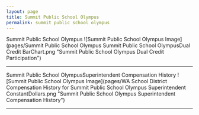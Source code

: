 ```yaml
---
layout: page
title: Summit Public School Olympus
permalink: summit public school olympus
---
```



Summit Public School Olympus
![Summit Public School Olympus Image](pages/Summit Public School Olympus Summit Public School OlympusDual Credit BarChart.png "Summit Public School Olympus Dual Credit Participation")

___

Summit Public School OlympusSuperintendent Compensation History
![Summit Public School Olympus Image](pages/WA School District Compensation History for Summit Public School Olympus Superintendent ConstantDollars.png "Summit Public School Olympus Superintendent Compensation History")

___

